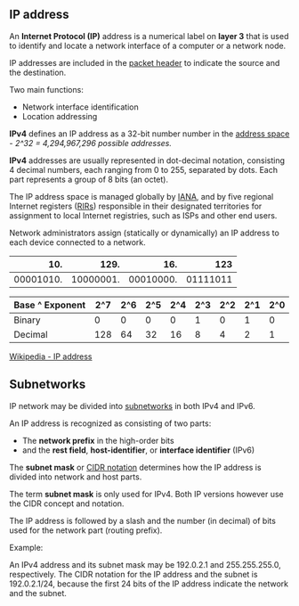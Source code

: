 ## IP address

An **Internet Protocol (IP)** address is a numerical label on **layer 3** that is used to identify and locate a network interface of a computer or a network node.

IP addresses are included in the [packet header](https://en.wikipedia.org/wiki/IPv6_packet#Fixed_header) to indicate the source and the destination.

Two main functions:

- Network interface identification
- Location addressing

**IPv4** defines an IP address as a 32-bit number number in the [address space](https://en.wikipedia.org/wiki/Address_space) - _2^32 = 4,294,967,296 possible addresses._

**IPv4** addresses are usually represented in dot-decimal notation, consisting 4 decimal numbers, each ranging from 0 to 255, separated by dots. Each part represents a group of 8 bits (an octet).

The IP address space is managed globally by [IANA](https://www.iana.org/), and by five regional Internet registers ([RIRs](https://en.wikipedia.org/wiki/Regional_Internet_registry)) responsible in their designated territories for assignment to local Internet registries, such as ISPs and other end users.

Network administrators assign (statically or dynamically) an IP address to each device connected to a network.

|       10. |      129. |       16. |      123 |
| --------: | --------: | --------: | -------: |
| 00001010. | 10000001. | 00010000. | 01111011 |

| Base ^ Exponent | 2^7 | 2^6 | 2^5 | 2^4 | 2^3 | 2^2 | 2^1 | 2^0 |
| --------------- | --- | --- | --- | --- | --- | --- | --- | --- |
| Binary          | 0   | 0   | 0   | 0   | 1   | 0   | 1   | 0   |
| Decimal         | 128 | 64  | 32  | 16  | 8   | 4   | 2   | 1   |

[Wikipedia - IP address](https://en.wikipedia.org/wiki/IP_address)

## Subnetworks

IP network may be divided into [subnetworks](https://en.wikipedia.org/wiki/Subnetwork) in both IPv4 and IPv6.

An IP address is recognized as consisting of two parts:

- The **network prefix** in the high-order bits
- and the **rest field**, **host-identifier**, or **interface identifier** (IPv6)

The **subnet mask** or [CIDR notation](https://en.wikipedia.org/wiki/Classless_Inter-Domain_Routing#CIDR_notation) determines how the IP address is divided into network and host parts.

The term **subnet mask** is only used for IPv4. Both IP versions however use the CIDR concept and notation.

The IP address is followed by a slash and the number (in decimal) of bits used for the network part (routing prefix).

Example:

An IPv4 address and its subnet mask may be 192.0.2.1 and 255.255.255.0, respectively. The CIDR notation for the IP address and the subnet is 192.0.2.1/24, because the first 24 bits of the IP address indicate the network and the subnet.
